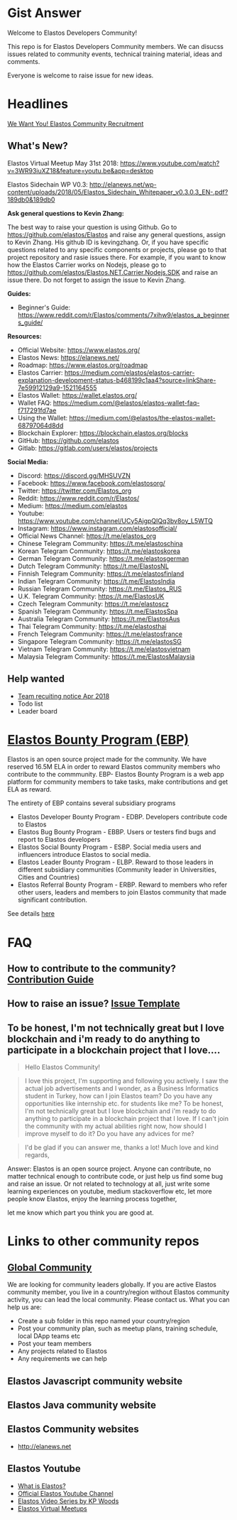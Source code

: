 # Gist Answer
Welcome to Elastos Developers Community!

This repo is for Elastos Developers Community members. We can disucss issues related to community events, technical training material, ideas and comments. 

Everyone is welcome to raise issue for new ideas. 

# Headlines
[We Want You! Elastos Community Recruitment](https://medium.com/elastos/we-want-you-elastos-community-recruitment-da0e97694f63)

## What's New?
Elastos Virtual Meetup May 31st 2018: https://www.youtube.com/watch?v=3WR93iuXZ18&feature=youtu.be&app=desktop

Elastos Sidechain WP V0.3: http://elanews.net/wp-content/uploads/2018/05/Elastos_Sidechain_Whitepaper_v0.3.0.3_EN-.pdf?189db0&189db0

**Ask general questions to Kevin Zhang:**

The best way to raise your question is using Github. Go to https://github.com/elastos/Elastos and raise any general questions, assign to Kevin Zhang. His github ID is kevingzhang. Or, if you have specific questions related to any specific components or projects, please go to that project repository and rasie issues there. For example, if you want to know how the Elastos Carrier works on Nodejs, please go to https://github.com/elastos/Elastos.NET.Carrier.Nodejs.SDK and raise an issue there. Do not forget to assign the issue to Kevin Zhang.

**Guides:**
* Beginner's Guide: https://www.reddit.com/r/Elastos/comments/7xihw9/elastos_a_beginners_guide/  

**Resources:**
* Official Website: https://www.elastos.org/
* Elastos News: https://elanews.net/
* Roadmap: https://www.elastos.org/roadmap
* Elastos Carrier: https://medium.com/elastos/elastos-carrier-explanation-development-status-b468199c1aa4?source=linkShare-7e59912129a9-1521164555
* Elastos Wallet: https://wallet.elastos.org/
* Wallet FAQ: https://medium.com/@elastos/elastos-wallet-faq-f717291fd7ae
* Using the Wallet: https://medium.com/@elastos/the-elastos-wallet-68797064d8dd
* Blockchain Explorer: https://blockchain.elastos.org/blocks
* GitHub: https://github.com/elastos
* Gitlab: https://gitlab.com/users/elastos/projects

**Social Media:**
* Discord: https://discord.gg/MHSUVZN
* Facebook: https://www.facebook.com/elastosorg/
* Twitter: https://twitter.com/Elastos_org
* Reddit: https://www.reddit.com/r/Elastos/
* Medium: https://medium.com/elastos
* Youtube: https://www.youtube.com/channel/UCy5AjgpQIQq3bv8oy_L5WTQ
* Instagram: https://www.instagram.com/elastosofficial/
* Official News Channel: https://t.me/elastos_org
* Chinese Telegram Community: https://t.me/elastoschina
* Korean Telegram Community: https://t.me/elastoskorea
* German Telegram Community: https://t.me/elastosgerman
* Dutch Telegram Community: https://t.me/ElastosNL
* Finnish Telegram Community: https://t.me/elastosfinland
* Indian Telegram Community: https://t.me/ElastosIndia
* Russian Telegram Community: https://t.me/Elastos_RUS
* U.K. Telegram Community: https://t.me/ElastosUK
* Czech Telegram Community: https://t.me/elastoscz
* Spanish Telegram Community: https://t.me/ElastosSpa
* Australia Telegram Community: https://t.me/ElastosAus
* Thai Telegram Community: https://t.me/elastosthai
* French Telegram Community: https://t.me/elastosfrance
* Singapore Telegram Community: https://t.me/elastosSG
* Vietnam Telegram Community: https://t.me/elastosvietnam
* Malaysia Telegram Community: https://t.me/ElastosMalaysia

## Help wanted
- [Team recuiting notice Apr 2018](https://medium.com/elastos/we-want-you-elastos-community-recruitment-da0e97694f63)
- Todo list
- Leader board

# [Elastos Bounty Program (EBP)](./ElastosBountyProgram/README.md)
Elastos is an open source project made for the community. We have reserved 16.5M ELA in order to reward Elastos community members who contribute to the commmunity. EBP- Elastos Bounty Program is a web app platform for community members to take tasks, make contributions and get ELA as reward.

The entirety of EBP contains several subsidiary programs
- Elastos Developer Bounty Program - EDBP. Developers contribute code to Elastos
- Elastos Bug Bounty Program - EBBP. Users or testers find bugs and report to Elastos developers
- Elastos Social Bounty Program - ESBP. Social media users and influencers introduce Elastos to social media.
- Elastos Leader Bounty Program - ELBP. Reward to those leaders in different subsidiary communities (Community leader in Universities, Cities and Countries)
- Elastos Referral Bounty Program - ERBP. Reward to members who refer other users, leaders and members to join Elastos community that made significant contribution.

See details [here](./ElastosBountyProgram/README.md)

# FAQ
## How to contribute to the community? [Contribution Guide](./CONTRIBUTING.md)
## How to raise an issue? [Issue Template](./ISSUE_TEMPKLATE.md)
## To be honest, I'm not technically great but I love blockchain and i'm ready to do anything to participate in a blockchain project that I love....
>
>Hello Elastos Community!

> I love this project, I'm supporting and following you actively. I saw the actual job advertisements and I wonder, as a Business  Informatics student in Turkey, how can I join Elastos team? Do you have any opportunities like internship etc. for students like me? To be honest, I'm not technically great but I love blockchain and i'm ready to do anything to participate in a blockchain project that I love. If I can't join the community with my actual abilities right now, how should I improve myself to do it? Do you have any advices for me? 

> I'd be glad if you can answer me, thanks a lot! Much love and kind regards,

Answer:
Elastos is an open source project. Anyone can contribute, no matter technical enough to contribute code, or just help us find some bug and raise an issue. Or not related to technology at all, just write some learning experiences on youtube, medium stackoverflow etc, let more people know Elastos, enjoy the learning process together,

let me know which part you think you are good at.


# Links to other community repos
## [Global Community](https://github.com/elastos/Elastos.Community.Global)
We are looking for community leaders globally. If you are active Elastos community member, you live in a country/region without Elastos community activity, you can lead the local community. Please contact us. What you can help us are:
- Create a sub folder in this repo named your country/region
- Post your community plan, such as meetup plans, training schedule, local DApp teams etc
- Post your team members
- Any projects related to Elastos
- Any requirements we can help

## Elastos Javascript community website

## Elastos Java community website

## Elastos Community websites
* http://elanews.net

## Elastos Youtube
- [What is Elastos?](https://www.youtube.com/watch?v=20mTY3G5y0c)
- [Official Elastos Youtube Channel](https://www.youtube.com/channel/UCy5AjgpQIQq3bv8oy_L5WTQ)
- [Elastos Video Series by KP Woods](https://www.youtube.com/channel/UCu1XxDJE84ZvgLJ-EssbveA)
- [Elastos Virtual Meetups](https://www.youtube.com/playlist?list=PLoxCTwcUvvNvWe5pD1oZ0FRtV4HhU9Jt0)
